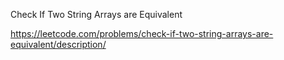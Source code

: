 Check If Two String Arrays are Equivalent



https://leetcode.com/problems/check-if-two-string-arrays-are-equivalent/description/


